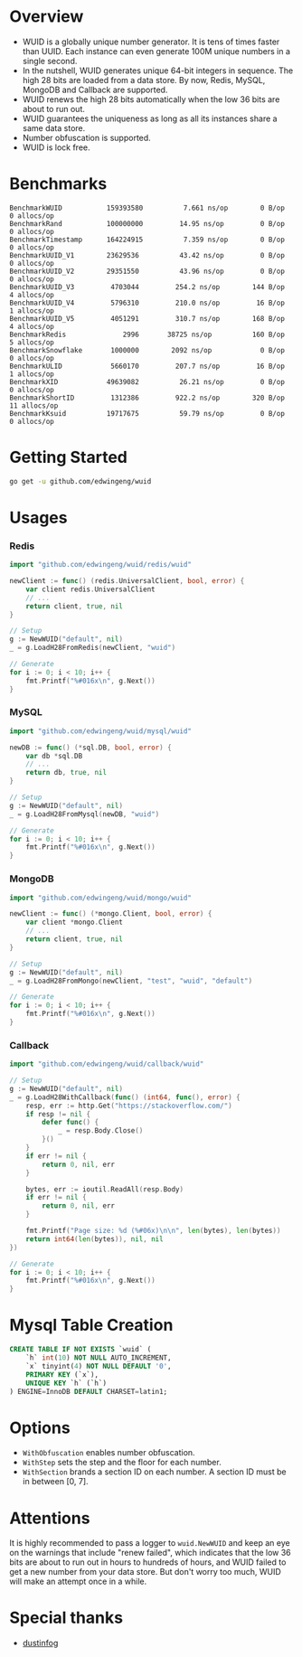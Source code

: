# Overview
- WUID is a globally unique number generator. It is tens of times faster than UUID. Each instance can even generate 100M unique numbers in a single second.
- In the nutshell, WUID generates unique 64-bit integers in sequence. The high 28 bits are loaded from a data store. By now, Redis, MySQL, MongoDB and Callback are supported.
- WUID renews the high 28 bits automatically when the low 36 bits are about to run out.
- WUID guarantees the uniqueness as long as all its instances share a same data store.
- Number obfuscation is supported.
- WUID is lock free.

# Benchmarks
```
BenchmarkWUID           159393580          7.661 ns/op        0 B/op       0 allocs/op
BenchmarkRand           100000000         14.95 ns/op         0 B/op       0 allocs/op
BenchmarkTimestamp      164224915          7.359 ns/op        0 B/op       0 allocs/op
BenchmarkUUID_V1        23629536          43.42 ns/op         0 B/op       0 allocs/op
BenchmarkUUID_V2        29351550          43.96 ns/op         0 B/op       0 allocs/op
BenchmarkUUID_V3         4703044         254.2 ns/op        144 B/op       4 allocs/op
BenchmarkUUID_V4         5796310         210.0 ns/op         16 B/op       1 allocs/op
BenchmarkUUID_V5         4051291         310.7 ns/op        168 B/op       4 allocs/op
BenchmarkRedis              2996       38725 ns/op          160 B/op       5 allocs/op
BenchmarkSnowflake       1000000        2092 ns/op            0 B/op       0 allocs/op
BenchmarkULID            5660170         207.7 ns/op         16 B/op       1 allocs/op
BenchmarkXID            49639082          26.21 ns/op         0 B/op       0 allocs/op
BenchmarkShortID         1312386         922.2 ns/op        320 B/op      11 allocs/op
BenchmarkKsuid          19717675          59.79 ns/op         0 B/op       0 allocs/op
```

# Getting Started
``` bash
go get -u github.com/edwingeng/wuid
```

# Usages
### Redis
``` go
import "github.com/edwingeng/wuid/redis/wuid"

newClient := func() (redis.UniversalClient, bool, error) {
    var client redis.UniversalClient
    // ...
    return client, true, nil
}

// Setup
g := NewWUID("default", nil)
_ = g.LoadH28FromRedis(newClient, "wuid")

// Generate
for i := 0; i < 10; i++ {
    fmt.Printf("%#016x\n", g.Next())
}
```

### MySQL
``` go
import "github.com/edwingeng/wuid/mysql/wuid"

newDB := func() (*sql.DB, bool, error) {
    var db *sql.DB
    // ...
    return db, true, nil
}

// Setup
g := NewWUID("default", nil)
_ = g.LoadH28FromMysql(newDB, "wuid")

// Generate
for i := 0; i < 10; i++ {
    fmt.Printf("%#016x\n", g.Next())
}
```

### MongoDB
``` go
import "github.com/edwingeng/wuid/mongo/wuid"

newClient := func() (*mongo.Client, bool, error) {
    var client *mongo.Client
    // ...
    return client, true, nil
}

// Setup
g := NewWUID("default", nil)
_ = g.LoadH28FromMongo(newClient, "test", "wuid", "default")

// Generate
for i := 0; i < 10; i++ {
    fmt.Printf("%#016x\n", g.Next())
}
```

### Callback
``` go
import "github.com/edwingeng/wuid/callback/wuid"

// Setup
g := NewWUID("default", nil)
_ = g.LoadH28WithCallback(func() (int64, func(), error) {
    resp, err := http.Get("https://stackoverflow.com/")
    if resp != nil {
        defer func() {
            _ = resp.Body.Close()
        }()
    }
    if err != nil {
        return 0, nil, err
    }

    bytes, err := ioutil.ReadAll(resp.Body)
    if err != nil {
        return 0, nil, err
    }

    fmt.Printf("Page size: %d (%#06x)\n\n", len(bytes), len(bytes))
    return int64(len(bytes)), nil, nil
})

// Generate
for i := 0; i < 10; i++ {
    fmt.Printf("%#016x\n", g.Next())
}
```

# Mysql Table Creation
``` sql
CREATE TABLE IF NOT EXISTS `wuid` (
    `h` int(10) NOT NULL AUTO_INCREMENT,
    `x` tinyint(4) NOT NULL DEFAULT '0',
    PRIMARY KEY (`x`),
    UNIQUE KEY `h` (`h`)
) ENGINE=InnoDB DEFAULT CHARSET=latin1;
```

# Options

- `WithObfuscation` enables number obfuscation.
- `WithStep` sets the step and the floor for each number.
- `WithSection` brands a section ID on each number. A section ID must be in between [0, 7].

# Attentions
It is highly recommended to pass a logger to `wuid.NewWUID` and keep an eye on the warnings that include "renew failed", which indicates that the low 36 bits are about to run out in hours to hundreds of hours, and WUID failed to get a new number from your data store. But don't worry too much, WUID will make an attempt once in a while. 

# Special thanks
- [dustinfog](https://github.com/dustinfog)
